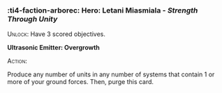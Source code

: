 ### :ti4-faction-arborec: **Hero**: Letani Miasmiala - _Strength Through Unity_

<span style="font-variant:small-caps;">Unlock</span>: Have 3 scored objectives.

**Ultrasonic Emitter: Overgrowth**

<span style="font-variant:small-caps;">Action</span>:

Produce any number of units in any number of systems that contain 1 or more of your ground forces. Then, purge this card.
